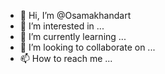 - 👋 Hi, I’m @Osamakhandart
- 👀 I’m interested in ...
- 🌱 I’m currently learning ...
- 💞️ I’m looking to collaborate on ...
- 📫 How to reach me ...

<!---
Osamakhandart/Osamakhandart is a ✨ special ✨ repository because its `README.md` (this file) appears on your GitHub profile.
You can click the Preview link to take a look at your changes.
--->
